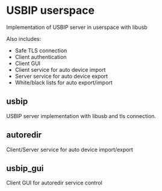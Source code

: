 # USBIP userspace

Implementation of USBIP server in userspace with libusb

Also includes:

- Safe TLS connection
- Client authentication
- Client GUI
- Client service for auto device import
- Server service for auto device export
- White/black lists for auto export/import

## usbip

USBIP server implementation with libusb and tls connection.

## autoredir

Client/Server service for auto device import/export

## usbip_gui

Client GUI for autoredir service control
